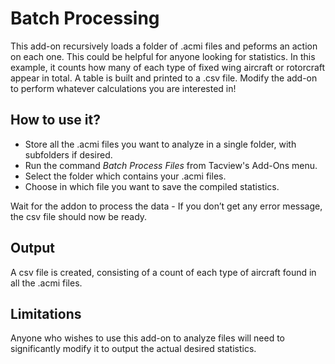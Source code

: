 # Batch Processing

This add-on recursively loads a folder of .acmi files and peforms an action on each one.
This could be helpful for anyone looking for statistics.
In this example, it counts how many of each type of fixed wing aircraft or rotorcraft appear in total.
A table is built and printed to a .csv file.
Modify the add-on to perform whatever calculations you are interested in!

## How to use it?

* Store all the .acmi files you want to analyze in a single folder, with subfolders if desired.
* Run the command *Batch Process Files* from Tacview's Add-Ons menu.
* Select the folder which contains your .acmi files.
* Choose in which file you want to save the compiled statistics.

Wait for the addon to process the data - If you don’t get any error message, the csv file should now be ready.

## Output

A csv file is created, consisting of a count of each type of aircraft found in all the .acmi files.

## Limitations

Anyone who wishes to use this add-on to analyze files will need to significantly modify it to output the actual desired statistics.